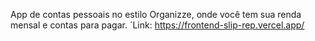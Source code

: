 App de contas pessoais no estilo Organizze, onde você tem sua renda mensal e contas para pagar. ´Link: https://frontend-slip-rep.vercel.app/
